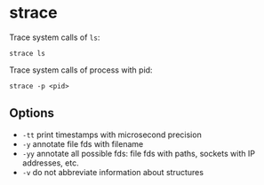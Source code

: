 # strace

Trace system calls of `ls`:

    strace ls

Trace system calls of process with pid:

    strace -p <pid>

## Options

- `-tt` print timestamps with microsecond precision
- `-y` annotate file fds with filename
- `-yy` annotate all possible fds: file fds with paths, sockets with IP addresses, etc.
- `-v` do not abbreviate information about structures
